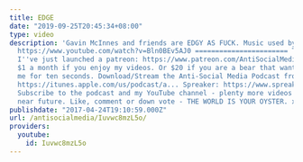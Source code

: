 ```yaml
---
title: EDGE
date: "2019-09-25T20:45:34+08:00"
type: video
description: 'Gavin McInnes and friends are EDGY AS FUCK. Music used by Ross Bugden:
  https://www.youtube.com/watch?v=Bln0BEv5AJ0 ======================= Twitter: https://twitter.com/ASM_AntiSocial
  I''ve just launched a patreon: https://www.patreon.com/AntiSocialMedia Please donate
  $1 a month if you enjoy my videos. Or $20 if you are a bear that wants to distract
  me for ten seconds. Download/Stream the Anti-Social Media Podcast from; iTunes:
  https://itunes.apple.com/us/podcast/a... Spreaker: https://www.spreaker.com/user/antisoc...
  Subscribe to the podcast and my YouTube channel - plenty more videos coming in the
  near future. Like, comment or down vote - THE WORLD IS YOUR OYSTER. x'
publishdate: "2017-04-24T19:10:59.000Z"
url: /antisocialmedia/Iuvwc8mzL5o/
providers:
  youtube:
    id: Iuvwc8mzL5o
---
```

